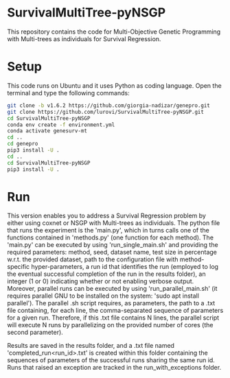 # SurvivalMultiTree-pyNSGP

This repository contains the code for Multi-Objective Genetic Programming with Multi-trees as individuals for Survival Regression.

# Setup

This code runs on Ubuntu and it uses Python as coding language.
Open the terminal and type the following commands:

```bash
git clone -b v1.6.2 https://github.com/giorgia-nadizar/genepro.git
git clone https://github.com/lurovi/SurvivalMultiTree-pyNSGP.git
cd SurvivalMultiTree-pyNSGP
conda env create -f environment.yml
conda activate genesurv-mt
cd ..
cd genepro
pip3 install -U .
cd ..
cd SurvivalMultiTree-pyNSGP
pip3 install -U .
```

# Run

This version enables you to address a Survival Regression problem by either using coxnet or NSGP with Multi-trees as individuals.
The python file that runs the experiment is the 'main.py', which in turns calls one of the functions contained in 'methods.py' (one function for each method).
The 'main.py' can be executed by using 'run\_single\_main.sh' and providing the required parameters: method, seed, dataset name, test size in percentage w.r.t. the provided dataset, path to the configuration file with method-specific hyper-parameters, a run id that identifies the run (employed to log the eventual successful completion of the run in the results folder), an integer (1 or 0) indicating whether or not enabling verbose output.
Moreover, parallel runs can be executed by using 'run\_parallel\_main.sh' (it requires parallel GNU to be installed on the system: 'sudo apt install parallel').
The parallel .sh script requires, as parameters, the path to a .txt file containing, for each line, the comma-separated sequence of parameters for a given run.
Therefore, if this .txt file contains N lines, the parallel script will execute N runs by parallelizing on the provided number of cores (the second parameter).

Results are saved in the results folder, and a .txt file named 'completed\_run<run\_id>.txt' is created within this folder containing the sequences of parameters of the successful runs sharing the same run id. Runs that raised an exception are tracked in the run\_with\_exceptions folder.

